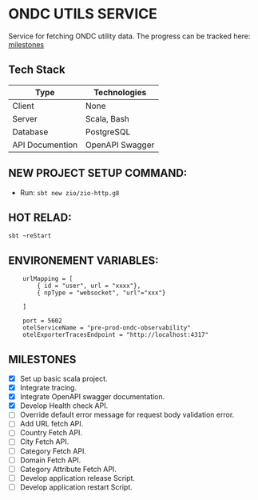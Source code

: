 
# ONDC UTILS SERVICE
 
Service for fetching ONDC utility data.
The progress can be tracked here: [milestones](#MILESTONES)

## Tech Stack
| Type | Technologies |
|---|---|
| Client | None |
| Server | Scala, Bash |
| Database | PostgreSQL |
| API Documention | OpenAPI Swagger |


## NEW PROJECT SETUP COMMAND:

- Run: `sbt new zio/zio-http.g8`

## HOT RELAD:

```
sbt ~reStart

```


## ENVIRONEMENT VARIABLES:

```
    urlMapping = [
        { id = "user", url = "xxxx"},
        { npType = "websocket", "url"="xxx"}

    ]

    port = 5602
    otelServiceName = "pre-prod-ondc-observability"
    otelExporterTracesEndpoint = "http://localhost:4317"
```


## MILESTONES
* [x] Set up basic scala project.
* [x] Integrate tracing.
* [x] Integrate OpenAPI swagger documentation.
* [x] Develop Health check API.
* [ ] Override default error message for request body validation error.
* [ ] Add URL fetch API.
* [ ] Country Fetch API.
* [ ] City Fetch API.
* [ ] Category Fetch API.
* [ ] Domain Fetch API.
* [ ] Category Attribute Fetch API.
* [ ] Develop application release Script.
* [ ] Develop application restart Script.
